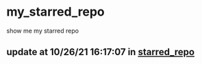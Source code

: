 # my_starred_repo
show me my starred repo

update at 10/26/21 16:17:07 in [starred_repo](./index.html)
---

